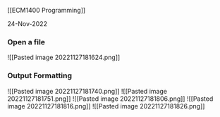 [[ECM1400 Programming]]

24-Nov-2022

### Open a file

![[Pasted image 20221127181624.png]]

### Output Formatting

![[Pasted image 20221127181740.png]]
![[Pasted image 20221127181751.png]]
![[Pasted image 20221127181806.png]]
![[Pasted image 20221127181816.png]]
![[Pasted image 20221127181826.png]]
